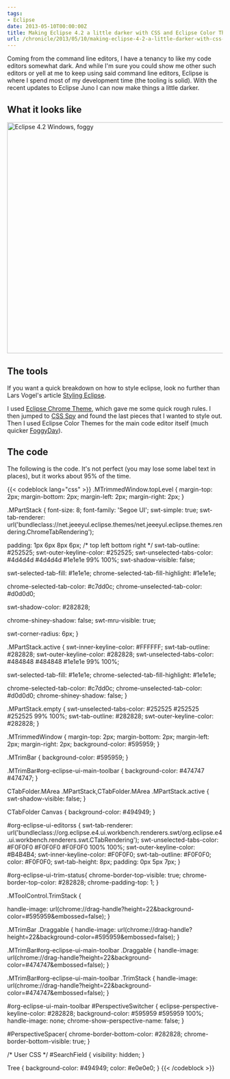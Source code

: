 ```yaml
---
tags:
- Eclipse
date: 2013-05-10T00:00:00Z
title: Making Eclipse 4.2 a little darker with CSS and Eclipse Color Themes
url: /chronicle/2013/05/10/making-eclipse-4-2-a-little-darker-with-css-and-eclipse-color-themes/
---
```


Coming from the command line editors, I have a tenancy to like my code editors somewhat dark. And while I'm sure you could show me other such editors or yell at me to keep using said command line editors, Eclipse is where I spend most of my development time (the tooling is solid). With the recent updates to Eclipse Juno I can now make things a little darker.

## What it looks like
<img decoding="async" loading="lazy" width="800" height="538" src="https://storage.googleapis.com/jdr-public-imgs/blog-archive/2012/12/screenshot-20121213-getfoggy.jpg" alt="Eclipse 4.2 Windows, foggy" />

## The tools
If you want a quick breakdown on how to style eclipse, look no further than Lars Vogel's article <a href="http://www.vogella.com/articles/Eclipse4CSS/article.html">Styling Eclipse</a>.

I used <a href="http://marketplace.eclipse.org/content/eclipse-4-chrome-theme#.UMtcPGeWlhc">Eclipse Chrome Theme</a>, which gave me some quick rough rules. I then jumped to <a href="http://marketplace.eclipse.org/content/eclipse-4-tools-css-spy#.UMtbl2eWlhc">CSS Spy</a> and found the last pieces that I wanted to style out. Then I used Eclipse Color Themes for the main code editor itself (much quicker <a href="http://eclipsecolorthemes.org/?view=theme&id=12716">FoggyDay</a>).

## The code
The following is the code. It's not perfect (you may lose some label text in places), but it works about 95% of the time.

{{< codeblock lang="css" >}}
.MTrimmedWindow.topLevel {
  margin-top: 2px;
  margin-bottom: 2px;
  margin-left: 2px;
  margin-right: 2px;
}

.MPartStack {
  font-size: 8;
  font-family: 'Segoe UI';
  swt-simple: true;
  swt-tab-renderer:
    url('bundleclass://net.jeeeyul.eclipse.themes/net.jeeeyul.eclipse.themes.rendering.ChromeTabRendering');

  padding: 1px 6px 8px 6px; /* top left bottom right */
  swt-tab-outline: #252525;
  swt-outer-keyline-color: #252525;
  swt-unselected-tabs-color: #4d4d4d #4d4d4d #1e1e1e 99% 100%;
  swt-shadow-visible: false;

  swt-selected-tab-fill: #1e1e1e;
  chrome-selected-tab-fill-highlight: #1e1e1e;

  chrome-selected-tab-color: #c7dd0c;
  chrome-unselected-tab-color: #d0d0d0;

  swt-shadow-color: #282828;

  chrome-shiney-shadow: false;
  swt-mru-visible: true;

  swt-corner-radius: 6px;
}

.MPartStack.active {
  swt-inner-keyline-color: #FFFFFF;
  swt-tab-outline: #282828;
  swt-outer-keyline-color: #282828;
  swt-unselected-tabs-color: #484848 #484848 #1e1e1e 99% 100%;

  swt-selected-tab-fill: #1e1e1e;
  chrome-selected-tab-fill-highlight: #1e1e1e;

  chrome-selected-tab-color: #c7dd0c;
  chrome-unselected-tab-color: #d0d0d0;
  chrome-shiney-shadow: false;
}

.MPartStack.empty {
  swt-unselected-tabs-color: #252525 #252525 #252525 99% 100%;
  swt-tab-outline: #282828;
  swt-outer-keyline-color: #282828;
}

.MTrimmedWindow {
    margin-top: 2px;
  margin-bottom: 2px;
  margin-left: 2px;
  margin-right: 2px;
  background-color: #595959;
}

.MTrimBar {
  background-color: #595959;
}

.MTrimBar#org-eclipse-ui-main-toolbar {
  background-color: #474747 #474747;
}

CTabFolder.MArea .MPartStack,CTabFolder.MArea .MPartStack.active {
  swt-shadow-visible: false;
}

CTabFolder Canvas {
  background-color: #494949;
}

#org-eclipse-ui-editorss {
  swt-tab-renderer:
    url('bundleclass://org.eclipse.e4.ui.workbench.renderers.swt/org.eclipse.e4.ui.workbench.renderers.swt.CTabRendering');
  swt-unselected-tabs-color: #F0F0F0 #F0F0F0 #F0F0F0 100% 100%;
  swt-outer-keyline-color: #B4B4B4;
  swt-inner-keyline-color: #F0F0F0;
  swt-tab-outline: #F0F0F0;
  color: #F0F0F0;
  swt-tab-height: 8px;
  padding: 0px 5px 7px;
}

#org-eclipse-ui-trim-status{
  chrome-border-top-visible: true;
  chrome-border-top-color: #282828;
  chrome-padding-top: 1;
}

.MToolControl.TrimStack {

  handle-image: url(chrome://drag-handle?height=22&background-color=#595959&embossed=false);
}

.MTrimBar .Draggable {
  handle-image: url(chrome://drag-handle?height=22&background-color=#595959&embossed=false);
}

.MTrimBar#org-eclipse-ui-main-toolbar .Draggable {
  handle-image: url(chrome://drag-handle?height=22&background-color=#474747&embossed=false);
}

.MTrimBar#org-eclipse-ui-main-toolbar .TrimStack {
  handle-image: url(chrome://drag-handle?height=22&background-color=#474747&embossed=false);
}


#org-eclipse-ui-main-toolbar #PerspectiveSwitcher {
  eclipse-perspective-keyline-color: #282828;
  background-color: #595959 #595959 100%;
  handle-image: none;
  chrome-show-perspective-name: false;
}

#PerspectiveSpacer{
  chrome-border-bottom-color: #282828;
  chrome-border-bottom-visible: true;
}

/* User CSS */
#SearchField {
     visibility: hidden;
}

Tree {
  background-color: #494949;
  color: #e0e0e0;
}
{{< /codeblock >}}
